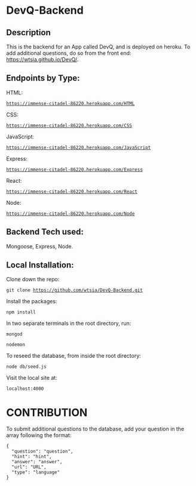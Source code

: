 # DevQ-Backend

## Description

This is the backend for an App called DevQ, and is deployed on heroku. To add additional questions, do so from the front end: https://wtsia.github.io/DevQ/. 

## Endpoints by Type:

HTML:

<code>https://immense-citadel-86220.herokuapp.com/HTML</code>

CSS:

<code>https://immense-citadel-86220.herokuapp.com/CSS</code>

JavaScript:

<code>https://immense-citadel-86220.herokuapp.com/JavaScript</code>

Express:

<code>https://immense-citadel-86220.herokuapp.com/Express</code>

React:

<code>https://immense-citadel-86220.herokuapp.com/React</code>

Node:

<code>https://immense-citadel-86220.herokuapp.com/Node</code>


## Backend Tech used:

Mongoose, Express, Node. <br /> 

## Local Installation:

Clone down the repo:

<code>git clone https://github.com/wtsia/DevQ-Backend.git</code>

Install the packages:

<code>npm install</code>

In two separate terminals in the root directory, run:

<code>mongod</code>

<code>nodemon</code>

To reseed the database, from inside the root directory:

<code>node db/seed.js</code>

Visit the local site at: 

<code>localhost:4000</code>

# CONTRIBUTION

To submit additional questions to the database, add your question in the array following the format:
```
{
  "question": "question",
  "hint": "hint",
  "answer": "answer",
  "url": "URL",
  "type": "language"
}
```

